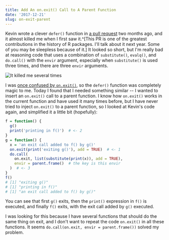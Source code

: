 ```yaml
---
title: Add An on.exit() Call to A Parent Function
date: '2017-12-21'
slug: on-exit-parent
---
```


Kevin wrote a clever `defer()` function in [a pull request](https://github.com/rstudio/reticulate/pull/107/files) two months ago, and it almost killed me when I first saw it.^[This PR is one of the greatest contributions in the history of R packages. I'll talk about it next year. Some of you may be sleepless because of it.] It looked so short, but I'm really bad at reasoning code that uses a combination of `substitute()`, `evalq()`, and `do.call()` with the `envir` argument, especially when `substitute()` is used three times, and there are three `envir` arguments.

![It killed me several times](https://slides.yihui.name/gif/latex-tweak.gif)

I was [once confused by `on.exit()`](/en/2017/05/a-note-on-on-exit/), so the `defer()` function was completely magic to me. Today I found that I needed something similar -- I wanted to insert an `on.exit()` call to a parent function. I know how `on.exit()` works in the current function and have used it many times before, but I have never tried to inject `on.exit()` to a parent function, so I looked at Kevin's code again, and simplified it a little bit (hopefully):

```r
f = function() {
  g()
  print('printing in f()')  # <- 2
}
g = function() {
  x = 'an exit call added to f() by g()'
  on.exit(print('exiting g()'), add = TRUE)  # <- 1
  do.call(
    on.exit, list(substitute(print(x)), add = TRUE),
    envir = parent.frame()  # the key is this envir
  )  # <- 3
}
f()
# [1] "exiting g()"
# [1] "printing in f()"
# [1] "an exit call added to f() by g()"
```

You can see that first `g()` exits, then the `print()` expression in `f()` is executed, and finally `f()` exits, with the exit call added by `g()` executed.

I was looking for this because I have several functions that should do the same thing on exit, and I don't want to repeat the code `on.exit()` in all these functions. It seems `do.call(on.exit, envir = parent.frame())` solved my problem.
